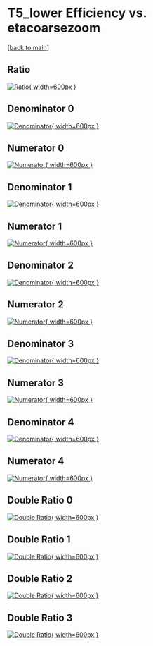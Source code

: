 # T5_lower Efficiency vs. etacoarsezoom

[[back to main](./)]



## Ratio

[![Ratio](../mtv/var/T5_lower_xtr_321_-1_eff_etacoarsezoom.png){ width=600px }](../mtv/var/T5_lower_xtr_321_-1_eff_etacoarsezoom.pdf)

## Denominator 0

[![Denominator](../mtv/den/T5_lower_xtr_321_-1_eff_etacoarsezoom_den0.png){ width=600px }](../mtv/den/T5_lower_xtr_321_-1_eff_etacoarsezoom_den0.pdf)

## Numerator 0

[![Numerator](../mtv/num/T5_lower_xtr_321_-1_eff_etacoarsezoom_num0.png){ width=600px }](../mtv/num/T5_lower_xtr_321_-1_eff_etacoarsezoom_num0.pdf)

## Denominator 1

[![Denominator](../mtv/den/T5_lower_xtr_321_-1_eff_etacoarsezoom_den1.png){ width=600px }](../mtv/den/T5_lower_xtr_321_-1_eff_etacoarsezoom_den1.pdf)

## Numerator 1

[![Numerator](../mtv/num/T5_lower_xtr_321_-1_eff_etacoarsezoom_num1.png){ width=600px }](../mtv/num/T5_lower_xtr_321_-1_eff_etacoarsezoom_num1.pdf)

## Denominator 2

[![Denominator](../mtv/den/T5_lower_xtr_321_-1_eff_etacoarsezoom_den2.png){ width=600px }](../mtv/den/T5_lower_xtr_321_-1_eff_etacoarsezoom_den2.pdf)

## Numerator 2

[![Numerator](../mtv/num/T5_lower_xtr_321_-1_eff_etacoarsezoom_num2.png){ width=600px }](../mtv/num/T5_lower_xtr_321_-1_eff_etacoarsezoom_num2.pdf)

## Denominator 3

[![Denominator](../mtv/den/T5_lower_xtr_321_-1_eff_etacoarsezoom_den3.png){ width=600px }](../mtv/den/T5_lower_xtr_321_-1_eff_etacoarsezoom_den3.pdf)

## Numerator 3

[![Numerator](../mtv/num/T5_lower_xtr_321_-1_eff_etacoarsezoom_num3.png){ width=600px }](../mtv/num/T5_lower_xtr_321_-1_eff_etacoarsezoom_num3.pdf)

## Denominator 4

[![Denominator](../mtv/den/T5_lower_xtr_321_-1_eff_etacoarsezoom_den4.png){ width=600px }](../mtv/den/T5_lower_xtr_321_-1_eff_etacoarsezoom_den4.pdf)

## Numerator 4

[![Numerator](../mtv/num/T5_lower_xtr_321_-1_eff_etacoarsezoom_num4.png){ width=600px }](../mtv/num/T5_lower_xtr_321_-1_eff_etacoarsezoom_num4.pdf)

## Double Ratio 0

[![Double Ratio](../mtv/ratio/T5_lower_xtr_321_-1_eff_etacoarsezoom_ratio0.png){ width=600px }](../mtv/ratio/T5_lower_xtr_321_-1_eff_etacoarsezoom_ratio0.pdf)

## Double Ratio 1

[![Double Ratio](../mtv/ratio/T5_lower_xtr_321_-1_eff_etacoarsezoom_ratio1.png){ width=600px }](../mtv/ratio/T5_lower_xtr_321_-1_eff_etacoarsezoom_ratio1.pdf)

## Double Ratio 2

[![Double Ratio](../mtv/ratio/T5_lower_xtr_321_-1_eff_etacoarsezoom_ratio2.png){ width=600px }](../mtv/ratio/T5_lower_xtr_321_-1_eff_etacoarsezoom_ratio2.pdf)

## Double Ratio 3

[![Double Ratio](../mtv/ratio/T5_lower_xtr_321_-1_eff_etacoarsezoom_ratio3.png){ width=600px }](../mtv/ratio/T5_lower_xtr_321_-1_eff_etacoarsezoom_ratio3.pdf)

